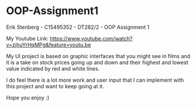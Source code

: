 # OOP-Assignment1
Erik Stenberg - C15495352 - DT282/2 - OOP Assignment 1

My Youtube Link: https://www.youtube.com/watch?v=zjhuYrHqMPg&feature=youtu.be

My UI project is based on graphic interfaces that you might see in films and it is a take on stock prices going up and down and their highest and lowest value indicated by red and white lines.

I do feel there is a lot more work and user input that I can implement with this project and want to keep going at it.

Hope you enjoy :)

